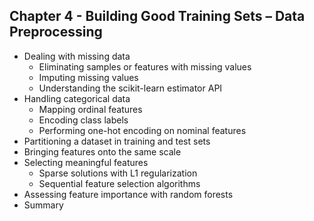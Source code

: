 

## Chapter 4 - Building Good Training Sets – Data Preprocessing

- Dealing with missing data
  - Eliminating samples or features with missing values
  - Imputing missing values
  - Understanding the scikit-learn estimator API
- Handling categorical data
  - Mapping ordinal features
  - Encoding class labels
  - Performing one-hot encoding on nominal features
- Partitioning a dataset in training and test sets
- Bringing features onto the same scale
- Selecting meaningful features
  - Sparse solutions with L1 regularization
  - Sequential feature selection algorithms
- Assessing feature importance with random forests
- Summary